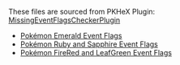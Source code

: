 These files are sourced from PKHeX Plugin: [MissingEventFlagsCheckerPlugin](https://github.com/fattard/MissingEventFlagsCheckerPlugin)
- [Pokémon Emerald Event Flags](https://github.com/fattard/MissingEventFlagsCheckerPlugin/blob/main/checklist/chkdb_gen3e.txt)
- [Pokémon Ruby and Sapphire Event Flags](https://github.com/fattard/MissingEventFlagsCheckerPlugin/blob/main/checklist/chkdb_gen3rs.txt)
- [Pokémon FireRed and LeafGreen Event Flags](https://github.com/fattard/MissingEventFlagsCheckerPlugin/blob/main/checklist/chkdb_gen3frlg.txt)
